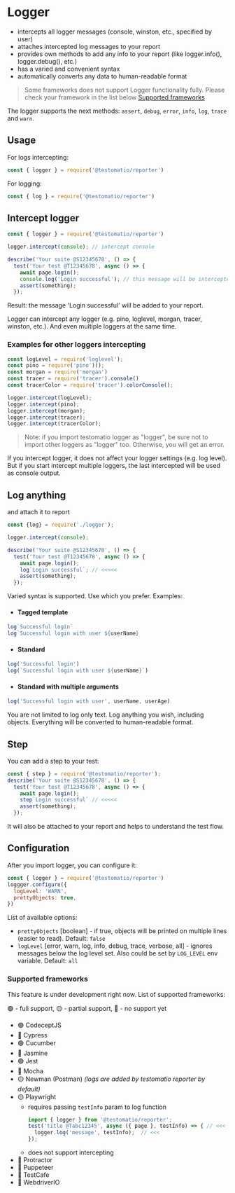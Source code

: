 # Logger
- intercepts all logger messages (console, winston, etc., specified by user)
- attaches intercepted log messages to your report
- provides own methods to add any info to your report (like logger.info(), logger.debug(), etc.)
- has a varied and convenient syntax
- automatically converts any data to human-readable format

> Some frameworks does not support Logger functionality fully. Please check your framework in the list below [Supported frameworks](#supported-frameworks)

The logger supports the next methods: `assert`, `debug`, `error`, `info`, `log`, `trace` and `warn`.

## Usage
For logs intercepting:
```javascript
const { logger } = require('@testomatio/reporter')
```

For logging:
```javascript
const { log } = require('@testomatio/reporter')
```


## Intercept logger
```javascript
const { logger } = require('@testomatio/reporter')

logger.intercept(console); // intercept console

describe('Your suite @S12345678', () => {
  test('Your test @T12345678', async () => {
    await page.login();
    console.log('Login successful'); // this message will be intercepted and added to your report
    assert(something);
  });
```
Result: the message 'Login successful' will be added to your report.

Logger can intercept any logger (e.g. pino, loglevel, morgan, tracer, winston, etc.). And even multiple loggers at the same time.

### Examples for other loggers intercepting
```javascript
const logLevel = require('loglevel');
const pino = require('pino')();
const morgan = require('morgan')
const tracer = require('tracer').console()
const tracerColor = require('tracer').colorConsole();

logger.intercept(logLevel);
logger.intercept(pino);
logger.intercept(morgan);
logger.intercept(tracer);
logger.intercept(tracerColor);
```

> Note: if you import testomatio logger as "logger", be sure not to import other loggers as "logger" too. Otherwise, you will get an error.

If you intercept logger, it does not affect your logger settings (e.g. log level). But if you start intercept multiple loggers, the last intercepted will be used as console output.

## Log anything
and attach it to report 

```javascript
const {log} = require('./logger');

logger.intercept(console);

describe('Your suite @S12345678', () => {
  test('Your test @T12345678', async () => {
    await page.login();
    log`Login successful`; // <<<<<
    assert(something);
  });
```

Varied syntax is supported. Use which you prefer. Examples:
- #### Tagged template
```javascript
log`Successful login`
log`Successful login with user ${userName}
```
- #### Standard
```javascript
log('Successful login')
log(`Successful login with user ${userName}`)
```
- #### Standard with multiple arguments
```javascript
log('Successful login with user', userName, userAge)
```

You are not limited to log only text. Log anything you wish, including objects. Everything will be converted to human-readable format.

## Step
You can add a step to your test:
```javascript
const { step } = require('@testomatio/reporter');
describe('Your suite @S12345678', () => {
  test('Your test @T12345678', async () => {
    await page.login();
    step`Login successful` // <<<<<
    assert(something);
  });
```
It will also be attached to your report and helps to understand the test flow.

## Configuration
After you import logger, you can configure it:
```javascript
const { logger } = require('@testomatio/reporter')
loggger.configure({
  logLevel: 'WARN',
  prettyObjects: true,
})
```

List of available options:
- `prettyObjects` [boolean] - if true, objects will be printed on multiple lines (easier to read). Default: `false`
- `logLevel` [error, warn, log, info, debug, trace, verbose, all] - ignores messages below the log level set. Also could be set by `LOG_LEVEL` env variable. Default: `all`

### Supported frameworks
This feature is under development right now. List of supported frameworks:

🟢 - full support, 🟡 - partial support, 🔴 - no support yet
- 🟢 CodeceptJS
- 🔴 Cypress
- 🟢 Cucumber
- 🔴 Jasmine
- 🟢 Jest
- 🔴 Mocha
- 🟡 Newman (Postman) _(logs are added by testomatio reporter by default)_
- 🟡 Playwright
  - requires passing `testInfo` param to log function
    ```javascript
    import { logger } from '@testomatio/reporter';
    test('title @Tabc12345', async ({ page }, testInfo) => { // <<<
      logger.log('message', testInfo);  // <<<
    });
    ```
  - does not support intercepting
- 🔴 Protractor
- 🔴 Puppeteer
- 🔴 TestCafe
- 🔴 WebdriverIO
